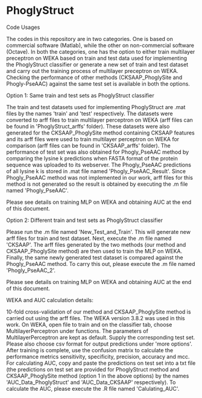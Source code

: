 # PhoglyStruct

Code Usages

The codes in this repository are in two categories. 
One is based on commercial software (Matlab), while the other on non-commercial software (Octave).
In both the categories, one has the option to either train multilayer preceptron on WEKA based on train and test data used for implementing the PhoglyStruct classifier or generate a new set of train and test dataset and carry out the training process of multilayer preceptron on WEKA. Checking the performance of other methods (CKSAAP_PhoglySite and Phogly-PseAAC) against the same test set is available in both the options.


Option 1: Same train and test sets as PhoglyStruct classifier

The train and test datasets used for implementing PhoglyStruct are .mat files by the names 'train' and 'test' respectively. The datasets were converted to arff files to train multilayer perceptron on WEKA (arff files can be found in 'PhoglyStruct_arffs' folder). These datasets were also generated for the CKSAAP_PhoglySite method containing CKSAAP features and its arff files were used to train multilayer perceptron on WEKA for comparison (arff files can be found in 'CKSAAP_arffs' folder). The performance of test set was also obtained for Phogly_PseAAC method by comparing the lysine k predictions when FASTA format of the protein sequence was uploaded to its webserver. The Phogly_PseAAC predictions of all lysine k is stored in .mat file named 'Phogly_PseAAC_Result'. Since Phogly_PseAAC method was not implemented in our work, arff files for this method is not generated so the result is obtained by executing the .m file named 'Phogly_PseAAC'.    

Please see details on training MLP on WEKA and obtaining AUC at the end of this document.
 
Option 2: Different train and test sets as PhoglyStruct classifier

Please run the .m file named 'New_Test_and_Train'. This will generate new arff files for train and test dataset. Next, execute the .m file named 'CKSAAP'. The arff files generated by the two methods (our method and CKSAAP_PhoglySite method) are then used to train the MLP on WEKA. Finally, the same newly generated test dataset is compared against the Phogly_PseAAC method. To carry this out, please execute the .m file named 'Phogly_PseAAC_2'.

Please see details on training MLP on WEKA and obtaining AUC at the end of this document.
     

WEKA and AUC calculation details:

10-fold cross-validation of our method and CKSAAP_PhoglySite method is carried out using the arff files. The WEKA version 3.8.2 was used in this work. On WEKA, open file to train and on the classifier tab, choose MultilayerPerceptron under functions. The parameters of MultilayerPerceptron are kept as default. Supply the corresponding test set. Please also choose csv format for output predictions under 'more options'. After training is complete, use the confusion matrix to calculate the performance metrics sensitivity, specificity, precision, accuracy and mcc. For calculating AUC, copy and paste the predictions on test set into a txt file (the predictions on test set are provided for PhoglyStruct method and CKSAAP_PhoglySite method (option 1 in the above options) by the names 'AUC_Data_PhoglyStruct' and 'AUC_Data_CKSAAP' respectively). To calculate the AUC, please execute the .R file named 'Calulating_AUC'.    
